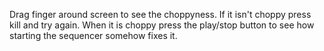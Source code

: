 Drag finger around screen to see the choppyness. If it isn't choppy press kill and try again. When it is choppy press the play/stop button to see how starting the sequencer somehow fixes it.
